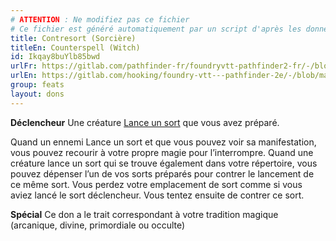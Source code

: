 ```yaml
---
# ATTENTION : Ne modifiez pas ce fichier
# Ce fichier est généré automatiquement par un script d'après les données du module Foundry VTT officiel et de sa traduction
title: Contresort (Sorcière)
titleEn: Counterspell (Witch)
id: Ikqay8buYlb85bwd
urlFr: https://gitlab.com/pathfinder-fr/foundryvtt-pathfinder2-fr/-/blob/master/data/feats/Ikqay8buYlb85bwd.htm
urlEn: https://gitlab.com/hooking/foundry-vtt---pathfinder-2e/-/blob/master/packs/data/feats.db/counterspell-witch.json
group: feats
layout: dons
---
```

**Déclencheur** Une créature [Lance un sort](../actions/lancer-un-sort.md) que vous avez préparé.

Quand un ennemi Lance un sort et que vous pouvez voir sa manifestation, vous pouvez recourir à votre propre magie pour l’interrompre. Quand une créature lance un sort qui se trouve également dans votre répertoire, vous pouvez dépenser l’un de vos sorts préparés pour contrer le lancement de ce même sort. Vous perdez votre emplacement de sort comme si vous aviez lancé le sort déclencheur. Vous tentez ensuite de contrer ce sort.

**Spécial** Ce don a le trait correspondant à votre tradition magique (arcanique, divine, primordiale ou occulte)


